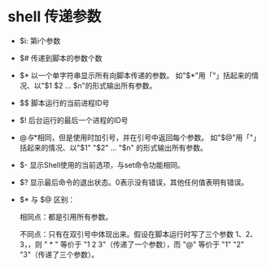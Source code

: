 shell 传递参数
========
* $i: 第i个参数
* $#	传递到脚本的参数个数
* $*	以一个单字符串显示所有向脚本传递的参数。
  如"$\*"用「"」括起来的情况、以"$1 $2 … $n"的形式输出所有参数。
* $$	脚本运行的当前进程ID号
* $!	后台运行的最后一个进程的ID号
* $@	与$*相同，但是使用时加引号，并在引号中返回每个参数。
如"$@"用「"」括起来的情况、以"$1" "$2" … "$n" 的形式输出所有参数。
* $-	显示Shell使用的当前选项，与set命令功能相同。
* $?	显示最后命令的退出状态。0表示没有错误，其他任何值表明有错误。
* $* 与 $@ 区别：

  相同点：都是引用所有参数。
  
  不同点：只有在双引号中体现出来。假设在脚本运行时写了三个参数 1、2、3，，则 " * " 等价于 "1 2 3"（传递了一个参数），而 "@" 等价于 "1" "2" "3"（传递了三个参数）。